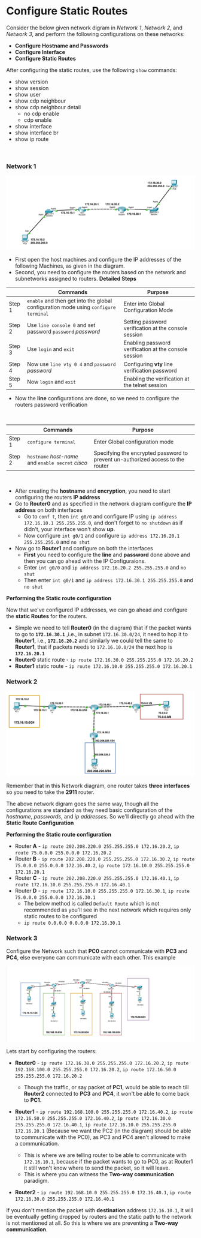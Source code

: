 # Configure Static Routes

Consider the below given network digram in *Network 1*, *Network 2*, and *Network 3*, and perform the following configurations on these networks:
- **Configure Hostname and Passwords**
- **Configure Interface**
- **Configure Static Routes**

After configuring the static routes, use the following `show` commands:

- show version
- show session
- show user
- show cdp neighbour
- show cdp neighbour detail
  - no cdp enable
  - cdp enable
- show interface 
- show interface br
- show ip route

<br>

### Network 1

![Network 1](network1.png)

- First open the host machines and configure the IP addresses of the following Machines, as given in the diagram.
- Second, you need to configure the routers based on the network and subnetworks assigned to routers. 
**Detailed Steps**

|    |Commands       | Purpose       |
|----|---------------|---------------|
|Step 1| `enable` and then get into the global configuration mode using `configure terminal`| Enter into Global Configuration Mode|
|Step 2| Use `line console 0` and set password `password` *password*| Setting password verification at the console session|
|Step 3| Use `login` and `exit`| Enabling password verification at the console session|
|Step 4| Now use `line vty 0 4` and `password` *password* | Configuring **vty** line verification password |
|Step 5| Now `login` and `exit`| Enabling the verification at the telnet session|

- Now the **line** configurations are done, so we need to configure the routers password verification
<br>

|    |Commands       | Purpose       |
|----|---------------|---------------|
|Step 1| `configure terminal`| Enter Global configuration mode|
|Step 2| `hostname` *host-name* and `enable secret` *cisco*| Specifying the encrypted password to prevent un-authorized access to the router|

<br>

- After creating the **hostname** and **encryption**, you need to start configuring the routers **IP address**
- Go to **Router0** and as specified in the network diagram configure the **IP address** on both interfaces
  - Go to `conf t`, then `int g0/0` and configure IP using `ip address 172.16.10.1 255.255.255.0`, and don't forget to `no shutdown` as if didn't, your interface won't show **up**.
  - Now configure `int g0/1` and configure `ip address 172.16.20.1 255.255.255.0` and `no shut`
- Now go to **Router1** and configure on both the interfaces
  - **First** you need to configure the **line** and **password** done above and then you can go ahead with the IP Configuraions.
  - Enter `int g0/0` and `ip address 172.16.20.2 255.255.255.0` and `no shut`
  - Then enter `int g0/1` and `ip address 172.16.30.1 255.255.255.0` and `no shut`

**Performing the Static route configuration** 

Now that we've configured IP addresses, we can go ahead and configure the **static Routes** for the routers.

- Simple we need to tell **Router0** (in the diagram) that if the packet wants to go to **`172.16.30.1`** ,i.e., in subnet `172.16.30.0/24`, it need to hop it to **Router1**, i.e., **`172.16.20.2`** and similarly we could tell the same to **Router1**, that if packets needs to `172.16.10.0/24` the next hop is **`172.16.20.1`**
- **Router0** static route - `ip route 172.16.30.0 255.255.255.0 172.16.20.2` 
- **Router1** static route - `ip route 172.16.10.0 255.255.255.0 172.16.20.1` 


### Network 2

![Network 2](network2.png)
<br>

Remember that in this Network diagram, one router takes **three interfaces** so you need to take the **2911** router.

The above network digram goes the same way, though all the configurations are standard as they need basic configuration of the *hostname*, *passwords*, and *ip addresses*. So we'll directly go ahead with the **Static Route Configuration**


**Performing the Static route configuration** 

- Router **A** - `ip route 202.208.220.0 255.255.255.0 172.16.20.2`, `ip route 75.0.0.0 255.0.0.0 172.16.20.2`
- Router **B** - `ip route 202.208.220.0 255.255.255.0 172.16.30.2`, `ip route 75.0.0.0 255.0.0.0 172.16.40.2`, `ip route 172.16.10.0 255.255.255.0 172.16.20.1`
- Router **C** - `ip route 202.208.220.0 255.255.255.0 172.16.40.1`, `ip route 172.16.10.0 255.255.255.0 172.16.40.1`
- Router **D** - `ip route 172.16.10.0 255.255.255.0 172.16.30.1`, `ip route 75.0.0.0 255.0.0.0 172.16.30.1`
  - The below method is called `Default Route` which is not recommended as you'll see in the next network which requires only static routes to be configured
  - `ip route 0.0.0.0 0.0.0.0 172.16.30.1`

### Network 3

Configure the Network such that **PC0** cannot communicate with **PC3** and **PC4**, else everyone can communicate with each other. This example 

![Network 3](network3.png)

Lets start by configuring the routers:

- **Router0** - `ip route 172.16.30.0 255.255.255.0 172.16.20.2`, `ip route 192.168.100.0 255.255.255.0 172.16.20.2`, `ip route 172.16.50.0 255.255.255.0 172.16.20.2`
  - Though the traffic, or say packet of **PC1**, would be able to reach till **Router2** connected to **PC3** and **PC4**, it won't be able to come back to **PC1**.

- **Router1** - `ip route 192.168.100.0 255.255.255.0 172.16.40.2`, `ip route 172.16.50.0 255.255.255.0 172.16.40.2`, `ip route 172.16.30.0 255.255.255.0 172.16.40.1`, `ip route 172.16.10.0 255.255.255.0 172.16.20.1` (Because we want the PC2 (in the diagram) should be able to communicate with the PC0), as PC3 and PC4 aren't allowed to make a communication.
  - This is where we are telling router to be able to communicate with `172.16.10.1`, because if the packet wants to go to PC0, as at Router1 it still won't know where to send the packet, so it will leave.
  - This is where you can witness the **Two-way communication** paradigm.

- **Router2** - `ip route 192.168.10.0 255.255.255.0 172.16.40.1`, `ip route 172.16.30.0 255.255.255.0 172.16.40.1`

If you don't mention the packet with **destination** address `172.16.10.1`, it will be eventually getting dropped by routers and the static path to the network is not mentioned at all. So this is where we are preventing a **Two-way communication**. 


